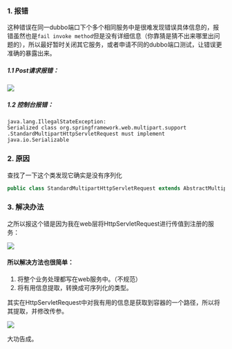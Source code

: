###   1. 报错
这种错误在同一dubbo端口下个多个相同服务中是很难发现错误具体信息的，报错虽然也是`fail invoke method`但是没有详细信息（你靠猜是猜不出来哪里出问题的），所以最好暂时关闭其它服务，或者申请不同的dubbo端口测试，让错误更准确的暴露出来。

#####    1.1 Post请求报错：


![](https://upload-images.jianshu.io/upload_images/5786888-9d65e26b7375ffdf.png?imageMogr2/auto-orient/strip%7CimageView2/2/w/1240)

#####    1.2 控制台报错：
```
java.lang.IllegalStateException: 
Serialized class org.springframework.web.multipart.support
.StandardMultipartHttpServletRequest must implement java.io.Serializable
```
###   2. 原因

查找了一下这个类发现它确实是没有序列化
```java
public class StandardMultipartHttpServletRequest extends AbstractMultipartHttpServletRequest {...}
```

###   3. 解决办法
之所以报这个错是因为我在web层将HttpServletRequest进行传值到注册的服务：

![](https://upload-images.jianshu.io/upload_images/5786888-bb4be85e7a28ea8f.png?imageMogr2/auto-orient/strip%7CimageView2/2/w/1240)

####    所以解决方法也很简单：
1. 将整个业务处理都写在web服务中。（不规范）
2. 将有用信息提取，转换成可序列化的类型。

其实在HttpServletRequest中对我有用的信息是获取到容器的一个路径，所以将其提取，并修改传参。

![](https://upload-images.jianshu.io/upload_images/5786888-fd71a9ff61d19586.png?imageMogr2/auto-orient/strip%7CimageView2/2/w/1240)

大功告成。
